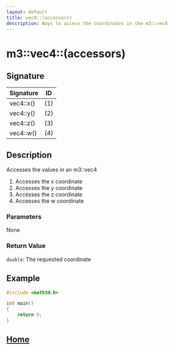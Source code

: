 ```yaml
---
layout: default
title: vec4::(accessors)
description: Ways to access the coordinates in the m3::vec4
---
```


# m3::vec4::(accessors)

## Signature

| Signature | ID |
| --- | --- |
| vec4::x() | \(1\) |
| vec4::y() | \(2\) |
| vec4::z() | \(3\) |
| vec4::w() | \(4\) |

## Description

Accesses the values in an m3::vec4
1. Accesses the x coordinate  
2. Accesses the y coordinate
3. Accesses the z coordinate
4. Accesses the w coordinate

### Parameters

None

### Return Value

`double`: The requested coordinate

## Example

```c++
#include <math3d.h>

int main()
{
    return 0;
}
```

## [Home](https://developergy.github.io/math3d/)